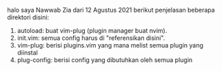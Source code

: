 halo saya Nawwab Zia dari 12 Agustus 2021
berikut penjelasan beberapa direktori disini:
1. autoload: buat vim-plug (plugin manager buat nvim).
2. init.vim: semua config harus di "referensikan disini".
3. vim-plug: berisi plugins.vim yang mana melist semua plugin yang diinstal
4. plug-config: berisi config yang dibutuhkan oleh semua plugin
